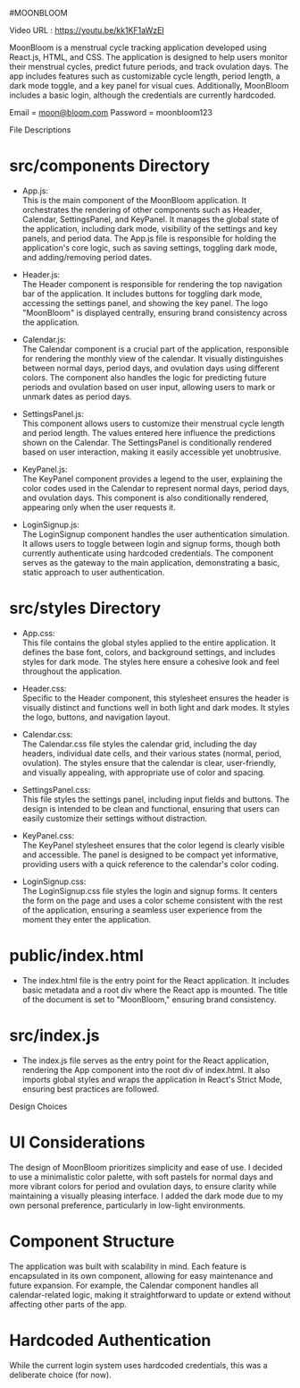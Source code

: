 #MOONBLOOM

Video URL : https://youtu.be/kk1KF1aWzEI

MoonBloom is a menstrual cycle tracking application developed using React.js, HTML, and CSS. The application is designed to help users monitor their menstrual cycles, predict future periods, and track ovulation days. The app includes features such as customizable cycle length, period length, a dark mode toggle, and a key panel for visual cues. Additionally, MoonBloom includes a basic login, although the credentials are currently hardcoded.

Email = moon@bloom.com
Password = moonbloom123

 File Descriptions

# src/components Directory

- App.js:  
  This is the main component of the MoonBloom application. It orchestrates the rendering of other components such as Header, Calendar, SettingsPanel, and KeyPanel. It manages the global state of the application, including dark mode, visibility of the settings and key panels, and period data. The App.js file is responsible for holding the application's core logic, such as saving settings, toggling dark mode, and adding/removing period dates.

- Header.js:  
  The Header component is responsible for rendering the top navigation bar of the application. It includes buttons for toggling dark mode, accessing the settings panel, and showing the key panel. The logo "MoonBloom" is displayed centrally, ensuring brand consistency across the application.

- Calendar.js:  
  The Calendar component is a crucial part of the application, responsible for rendering the monthly view of the calendar. It visually distinguishes between normal days, period days, and ovulation days using different colors. The component also handles the logic for predicting future periods and ovulation based on user input, allowing users to mark or unmark dates as period days.

- SettingsPanel.js:  
  This component allows users to customize their menstrual cycle length and period length. The values entered here influence the predictions shown on the Calendar. The SettingsPanel is conditionally rendered based on user interaction, making it easily accessible yet unobtrusive.

- KeyPanel.js:  
  The KeyPanel component provides a legend to the user, explaining the color codes used in the Calendar to represent normal days, period days, and ovulation days. This component is also conditionally rendered, appearing only when the user requests it.

- LoginSignup.js:  
  The LoginSignup component handles the user authentication simulation. It allows users to toggle between login and signup forms, though both currently authenticate using hardcoded credentials. The component serves as the gateway to the main application, demonstrating a basic, static approach to user authentication.

# src/styles Directory

- App.css:  
  This file contains the global styles applied to the entire application. It defines the base font, colors, and background settings, and includes styles for dark mode. The styles here ensure a cohesive look and feel throughout the application.

- Header.css:  
  Specific to the Header component, this stylesheet ensures the header is visually distinct and functions well in both light and dark modes. It styles the logo, buttons, and navigation layout.

- Calendar.css:  
  The Calendar.css file styles the calendar grid, including the day headers, individual date cells, and their various states (normal, period, ovulation). The styles ensure that the calendar is clear, user-friendly, and visually appealing, with appropriate use of color and spacing.

- SettingsPanel.css:  
  This file styles the settings panel, including input fields and buttons. The design is intended to be clean and functional, ensuring that users can easily customize their settings without distraction.

- KeyPanel.css:  
  The KeyPanel stylesheet ensures that the color legend is clearly visible and accessible. The panel is designed to be compact yet informative, providing users with a quick reference to the calendar's color coding.

- LoginSignup.css:  
  The LoginSignup.css file styles the login and signup forms. It centers the form on the page and uses a color scheme consistent with the rest of the application, ensuring a seamless user experience from the moment they enter the application.

# public/index.html

- The index.html file is the entry point for the React application. It includes basic metadata and a root div where the React app is mounted. The title of the document is set to "MoonBloom," ensuring brand consistency.

# src/index.js

- The index.js file serves as the entry point for the React application, rendering the App component into the root div of index.html. It also imports global styles and wraps the application in React's Strict Mode, ensuring best practices are followed.

 Design Choices

# UI Considerations
The design of MoonBloom prioritizes simplicity and ease of use. I decided to use a minimalistic color palette, with soft pastels for normal days and more vibrant colors for period and ovulation days, to ensure clarity while maintaining a visually pleasing interface. I added the dark mode due to my own personal preference, particularly in low-light environments.

# Component Structure
The application was built with scalability in mind. Each feature is encapsulated in its own component, allowing for easy maintenance and future expansion. For example, the Calendar component handles all calendar-related logic, making it straightforward to update or extend without affecting other parts of the app.

# Hardcoded Authentication
While the current login system uses hardcoded credentials, this was a deliberate choice (for now).
